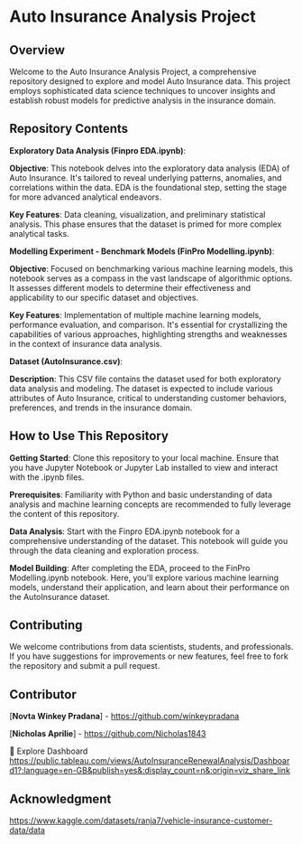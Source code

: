 # **Auto Insurance Analysis Project**

## **Overview**

Welcome to the Auto Insurance Analysis Project, a comprehensive repository designed to explore and model Auto Insurance data. This project employs sophisticated data science techniques to uncover insights and establish robust models for predictive analysis in the insurance domain.

## **Repository Contents**

**Exploratory Data Analysis (Finpro EDA.ipynb)**:

**Objective**: This notebook delves into the exploratory data analysis (EDA) of Auto Insurance. It's tailored to reveal underlying patterns, anomalies, and correlations within the data. EDA is the foundational step, setting the stage for more advanced analytical endeavors.

**Key Features**: Data cleaning, visualization, and preliminary statistical analysis. This phase ensures that the dataset is primed for more complex analytical tasks.

**Modelling Experiment - Benchmark Models (FinPro Modelling.ipynb)**:

**Objective**: Focused on benchmarking various machine learning models, this notebook serves as a compass in the vast landscape of algorithmic options. It assesses different models to determine their effectiveness and applicability to our specific dataset and objectives.

**Key Features**: Implementation of multiple machine learning models, performance evaluation, and comparison. It's essential for crystallizing the capabilities of various approaches, highlighting strengths and weaknesses in the context of insurance data analysis.

**Dataset (AutoInsurance.csv)**:

**Description**: This CSV file contains the dataset used for both exploratory data analysis and modeling. The dataset is expected to include various attributes of Auto Insurance, critical to understanding customer behaviors, preferences, and trends in the insurance domain.

## **How to Use This Repository**

**Getting Started**: Clone this repository to your local machine. Ensure that you have Jupyter Notebook or Jupyter Lab installed to view and interact with the .ipynb files.

**Prerequisites**: Familiarity with Python and basic understanding of data analysis and machine learning concepts are recommended to fully leverage the content of this repository.

**Data Analysis**: Start with the Finpro EDA.ipynb notebook for a comprehensive understanding of the dataset. This notebook will guide you through the data cleaning and exploration process.

**Model Building**: After completing the EDA, proceed to the FinPro Modelling.ipynb notebook. Here, you'll explore various machine learning models, understand their application, and learn about their performance on the AutoInsurance dataset.

## **Contributing**
We welcome contributions from data scientists, students, and professionals. If you have suggestions for improvements or new features, feel free to fork the repository and submit a pull request.

## **Contributor**
[**Novta Winkey Pradana**] - https://github.com/winkeypradana

[**Nicholas Aprilie**] - https://github.com/Nicholas1843

🔗 Explore Dashboard https://public.tableau.com/views/AutoInsuranceRenewalAnalysis/Dashboard1?:language=en-GB&publish=yes&:display_count=n&:origin=viz_share_link

## **Acknowledgment**
https://www.kaggle.com/datasets/ranja7/vehicle-insurance-customer-data/data
